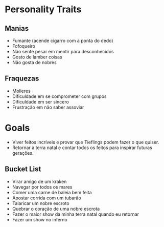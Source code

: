 # Personality Traits

## Manias
- Fumante (acende cigarro com a ponta do dedo)
- Fofoqueiro
- Não sente pesar em mentir para desconhecidos
- Gosto de lamber coisas
- Não gosta de nobres

## Fraquezas
- Molieres
- Dificuldade em se comprometer com grupos
- Dificuldade em ser sincero
- Frustração em não saber assoviar

# Goals

- Viver feitos incríveis e provar que Tieflings podem fazer o que quiser.
- Retornar à terra natal e contar todos os feitos para inspirar futuras gerações.

## Bucket List
- Virar amigo de um kraken
- Navegar por todos os mares
- Comer uma carne de baleia bem feita
- Apostar corrida com um tubarão
- Talaricar um nobre escroto
- Quebrar o coração de uma nobre escrota
- Fazer o maior show da minha terra natal quando eu retornar
- Fazer um show no inferno

